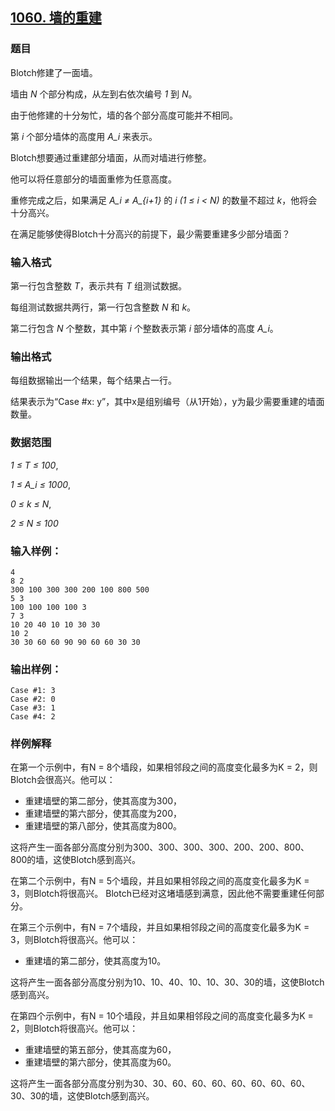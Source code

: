 ## [1060. 墙的重建](https://www.acwing.com/problem/content/1062/)

### 题目

Blotch修建了一面墙。

墙由 *N* 个部分构成，从左到右依次编号 *1* 到 *N*。

由于他修建的十分匆忙，墙的各个部分高度可能并不相同。

第 *i* 个部分墙体的高度用 *A_i* 来表示。

Blotch想要通过重建部分墙面，从而对墙进行修整。

他可以将任意部分的墙面重修为任意高度。

重修完成之后，如果满足 *A_i ≠ A_{i+1}* 的 *i  (1 ≤ i < N)* 的数量不超过 *k*，他将会十分高兴。

在满足能够使得Blotch十分高兴的前提下，最少需要重建多少部分墙面？

### 输入格式

第一行包含整数 *T*，表示共有 *T* 组测试数据。

每组测试数据共两行，第一行包含整数 *N* 和 *k*。

第二行包含 *N* 个整数，其中第 *i* 个整数表示第 *i* 部分墙体的高度 *A_i*。

### 输出格式

每组数据输出一个结果，每个结果占一行。

结果表示为“Case #x: y”，其中x是组别编号（从1开始），y为最少需要重建的墙面数量。

### 数据范围

*1 ≤ T ≤ 100*,

*1 ≤ A_i ≤ 1000*,

*0 ≤ k ≤ N*,

*2 ≤ N ≤ 100*

### 输入样例：

```
4
8 2
300 100 300 300 200 100 800 500
5 3
100 100 100 100 3
7 3
10 20 40 10 10 30 30
10 2
30 30 60 60 90 90 60 60 30 30
```

### 输出样例：

```
Case #1: 3
Case #2: 0
Case #3: 1
Case #4: 2
```

### 样例解释

在第一个示例中，有N = 8个墙段，如果相邻段之间的高度变化最多为K = 2，则Blotch会很高兴。他可以：

- 重建墙壁的第二部分，使其高度为300，
- 重建墙壁的第六部分，使其高度为200，
- 重建墙壁的第八部分，使其高度为800。

这将产生一面各部分高度分别为300、300、300、300、200、200、800、800的墙，这使Blotch感到高兴。

在第二个示例中，有N = 5个墙段，并且如果相邻段之间的高度变化最多为K = 3，则Blotch将很高兴。 Blotch已经对这堵墙感到满意，因此他不需要重建任何部分。

在第三个示例中，有N = 7个墙段，并且如果相邻段之间的高度变化最多为K = 3，则Blotch将很高兴。他可以：

- 重建墙的第二部分，使其高度为10。

这将产生一面各部分高度分别为10、10、40、10、10、30、30的墙，这使Blotch感到高兴。

在第四个示例中，有N = 10个墙段，并且如果相邻段之间的高度变化最多为K = 2，则Blotch将很高兴。他可以：

- 重建墙壁的第五部分，使其高度为60，
- 重建墙壁的第六部分，使其高度为60。

这将产生一面各部分高度分别为30、30、60、60、60、60、60、60、60、30、30的墙，这使Blotch感到高兴。
